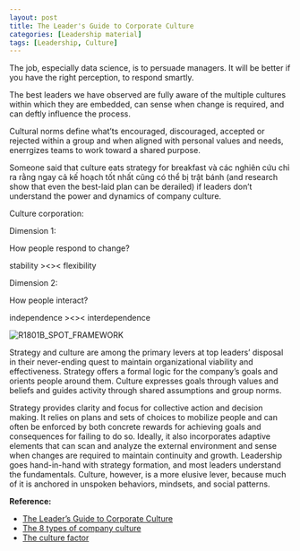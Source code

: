 ```yaml
---
layout: post
title: The Leader's Guide to Corporate Culture
categories: [Leadership material]
tags: [Leadership, Culture]
---
```


The job, especially data science, is to persuade managers. It will be better if you have the right perception, to respond smartly.

The best leaders we have observed are fully aware of the multiple cultures within which they are embedded, can sense when change is required, and can deftly influence the process.

Cultural norms define what’ts encouraged, discouraged, accepted or rejected within a group and when aligned with personal values and needs, enerrgizes teams to work toward a shared purpose.

Someone said that culture eats strategy for breakfast và các nghiên cứu chỉ ra rằng ngay cả kế hoạch tốt nhất cũng có thể bị trật bánh (and research show that even the best-laid plan can be derailed) if leaders don’t understand the power and dynamics of company culture.

 

Culture corporation:

Dimension 1:

How people respond to change?

stability     ><><    flexibility

Dimension 2:

How people interact?

independence    ><><  interdependence

 

![R1801B_SPOT_FRAMEWORK](https://hbr.org/resources/images/article_assets/2017/12/R1801B_SPOT_FRAMEWORK.png)



Strategy and culture are among the primary levers at top leaders’ disposal in their never-ending quest to maintain organizational viability and effectiveness. Strategy offers a formal logic for the company’s goals and orients people around them. Culture expresses goals through values and beliefs and guides activity through shared assumptions and group norms.

Strategy provides clarity and focus for collective action and decision making. It relies on plans and sets of choices to mobilize people and can often be enforced by both concrete rewards for achieving goals and consequences for failing to do so. Ideally, it also incorporates adaptive elements that can scan and analyze the external environment and sense when changes are required to maintain continuity and growth. Leadership goes hand-in-hand with strategy formation, and most leaders understand the fundamentals. Culture, however, is a more elusive lever, because much of it is anchored in unspoken behaviors, mindsets, and social patterns.

**Reference:** 

- [The Leader’s Guide to Corporate Culture](https://www.spencerstuart.com/~/media/pdf%20files/research%20and%20insight%20pdfs/the-leaders-guide-to-corporate-culture.pdf)
- [The 8 types of company culture](https://hbr.org/video/5686668254001/the-8-types-of-company-culture)
- [The culture factor](https://hbr.org/2018/01/the-culture-factor)
